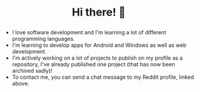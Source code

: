 # <p align="center">Hi there! 👋</p>

* I love software development and I'm learning a lot of different programming languages.
* I'm learning to develop apps for Android and Windows as well as web development.
* I'm actively working on a lot of projects to publish on my profile as a repository, I've already published one project (that has now been archived sadly)!
* To contact me, you can send a chat message to my Reddit profile, linked above.